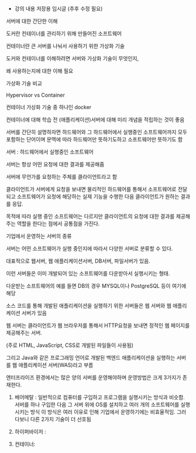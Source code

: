 * 강의 내용 저장용 임시글 (추후 수정 필요)



서버에 대한 간단한 이해



도커란 컨테이너를 관리하기 위해 만들어진 소프트웨어

컨테이너란 큰 서버를 나눠서 사용하기 위한 가상화 기술



도커와 컨테이너를 이해하려면 서버와 가상화 기술이 무엇인지,

왜 사용하는지에 대한 이해 필요



가상화 기술 비교

Hypervisor vs Container



컨테이너 가상화 기술 중 하나인 docker



컨테이너에 대해 학습 전 (애플리케이션)서버에 대해 미리 개념을 적립하는 것이 좋음

서버를 간단히 설명하자면 하드웨어와 그 하드웨어에서 실행중인 소프트웨어까지 모두 포함하는 단어이며 문맥에 따라 하드웨어만 뜻하기도하고 소프트웨어만 뜻하기도 함

서버 : 하드웨어에서 실행중인 소프트웨어

서버는 항상 어떤 요청에 대한 결과를 제공해줌

서버에 무언가를 요청하는 주체를 클라이언트라고 함

클라이언트가 서버에게 요청을 보내면 물리적인 하드웨어를 통해서 소프트웨어로 전달되고 소프트웨어가 요청에 해당하는 실제 기능을 수행한 다음 클라이언트가 원하는 결과를 응답.

목적에 따라 실행 중인 소프트웨어는 다르지만 클라이언트의 요청에 대한 결과를 제공해주는 역할을 한다는 점에서 공통점을 가진다.



기업에서 운영하는 서버의 종류

서버는 어떤 소프트웨어가 실행 중인지에 따라서 다양한 서버로 분류할 수 있다.

대표적으로 웹서버, 웹 애플리케이션서버,  DB서버, 파일서버가 있음.

이런 서버들은 이미 개발되어 있는 소프트웨어를 다운받아서 실행시키는 형태.

다운받는 소프트웨어의 예를 들면 DB의 경우 MYSQL이나  PostgreSQL 등이 여기에 해당

소스 코드를 통해 개발된 애플리케이션을 실행하기 위한 서버들은 웹 서버와 웹 애플리케이션 서버가 있음

웹 서버는 클라이언트가 웹 브라우저를 통해서 HTTP요청을 보내면 정적인 웹 페이지를 제공해주는 서버.

(주로 HTML, JavaScript, CSS로 개발된 파일들이 사용됨)



그리고 Java와 같은 프로그래밍 언어로 개발된 백엔드 애플리케이션을 실행하는 서버를 웹 애플리케이션 서버(WAS)라고 부름



엔터프라이즈 환경에서는 많은 양의 서버를 운영해야하며 운영방법은 크게 3가지가 존재한다.

1. 베어메탈 : 
   일반적으로 컴퓨터를 구입하고 프로그램을 실행시키는 방식과 비슷함. 서버를 하나 구입한 다음 그 서버 위에 OS를 설치하고 여러 개의 소프트웨어를 실행시키는 방식
   이 방식은 여러 이유로 인해 기업에서 운영하기에는 비효율적임. 그러다보니 다른 2가지 기술이 더 선호됨
2. 하이퍼바이저 :
   
3. 컨테이너:






